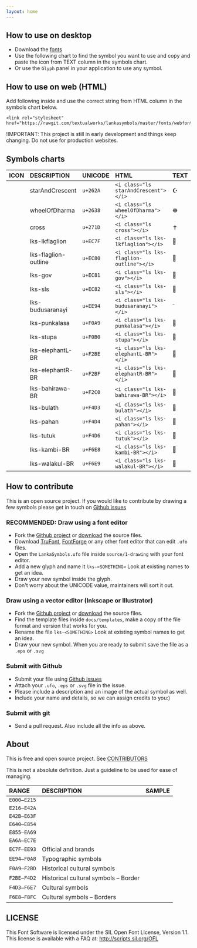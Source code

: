 ```yaml
---
layout: home
---
```


## How to use on desktop
- Download the [fonts](http://textual.works/downloads/lankasymbols)
- Use the following chart to find the symbol you want to use and copy and paste the icon from TEXT column in the symbols chart.
- Or use the `Glyph` panel in your application to use any symbol.

## How to use on web (HTML)

Add following inside <head> and use the correct string from  HTML column in the symbols chart below.
```
<link rel="stylesheet" href="https://rawgit.com/textualworks/lankasymbols/master/fonts/webfonts/lankasymbols.css">
```

!IMPORTANT: This project is still in early development and things keep changing. Do not use for production websites.


## Symbols charts

| ICON                                | DESCRIPTION                  | UNICODE   |   HTML                                         | TEXT                                       |
| :---                                |:-----                 | :-----    | :--------------------------------------------  |:--------------------------------------------  |
| <i class="lki starAndCrescent"></i> | starAndCrescent |  `u+262A` |  `<i class="ls starAndCrescent"></i>`| <span class="display-text">☪</span> |
| <i class="lki wheelOfDharma"></i> | wheelOfDharma |  `u+2638` |  `<i class="ls wheelOfDharma"></i>`| <span class="display-text">☸</span> |
| <i class="lki cross"></i> | cross |  `u+271D` |  `<i class="ls cross"></i>`| <span class="display-text">✝</span> |
| <i class="lki lks-lkflaglion"></i> | lks-lkflaglion |  `u+EC7F` |  `<i class="ls lks-lkflaglion"></i>`| <span class="display-text"></span> |
| <i class="lki lks-flaglion-outline"></i> | lks-flaglion-outline |  `u+EC80` |  `<i class="ls lks-flaglion-outline"></i>`| <span class="display-text"></span> |
| <i class="lki lks-gov"></i> | lks-gov |  `u+EC81` |  `<i class="ls lks-gov"></i>`| <span class="display-text"></span> |
| <i class="lki lks-sls"></i> | lks-sls |  `u+EC82` |  `<i class="ls lks-sls"></i>`| <span class="display-text"></span> |
| <i class="lki lks-budusaranayi"></i> | lks-budusaranayi |  `u+EE94` |  `<i class="ls lks-budusaranayi"></i>`| <span class="display-text"></span> |
| <i class="lki lks-punkalasa"></i> | lks-punkalasa |  `u+F0A9` |  `<i class="ls lks-punkalasa"></i>`| <span class="display-text"></span> |
| <i class="lki lks-stupa"></i> | lks-stupa |  `u+F0B0` |  `<i class="ls lks-stupa"></i>`| <span class="display-text"></span> |
| <i class="lki lks-elephantL-BR"></i> | lks-elephantL-BR |  `u+F2BE` |  `<i class="ls lks-elephantL-BR"></i>`| <span class="display-text"></span> |
| <i class="lki lks-elephantR-BR"></i> | lks-elephantR-BR |  `u+F2BF` |  `<i class="ls lks-elephantR-BR"></i>`| <span class="display-text"></span> |
| <i class="lki lks-bahirawa-BR"></i> | lks-bahirawa-BR |  `u+F2C0` |  `<i class="ls lks-bahirawa-BR"></i>`| <span class="display-text"></span> |
| <i class="lki lks-bulath"></i> | lks-bulath |  `u+F4D3` |  `<i class="ls lks-bulath"></i>`| <span class="display-text"></span> |
| <i class="lki lks-pahan"></i> | lks-pahan |  `u+F4D4` |  `<i class="ls lks-pahan"></i>`| <span class="display-text"></span> |
| <i class="lki lks-tutuk"></i> | lks-tutuk |  `u+F4D6` |  `<i class="ls lks-tutuk"></i>`| <span class="display-text"></span> |
| <i class="lki lks-kambi-BR"></i> | lks-kambi-BR |  `u+F6E8` |  `<i class="ls lks-kambi-BR"></i>`| <span class="display-text"></span> |
| <i class="lki lks-walakul-BR"></i> | lks-walakul-BR |  `u+F6E9` |  `<i class="ls lks-walakul-BR"></i>`| <span class="display-text"></span> |


## How to contribute

This is an open source project. If you would like to contribute by drawing a few symbols please get in touch on [Github issues](https://github.com/textualworks/lankasymbols/issues)
### RECOMMENDED: Draw using a font editor

- Fork the [Github project](https://github.com/textualworks/lankasymbols) or [download](https://github.com/textualworks/lankasymbols/archive/master.zip) the source files.
- Download [TruFont](http://trufont.github.io/), [FontForge](https://fontforge.github.io/en-US/) or any other font editor that can edit `.ufo` files.
- Open the `LankaSymbols.ufo` file inside `source/1-drawing`  with your font editor.
- Add a new glyph and name it `lks-<SOMETHING>` Look at existing names to get an idea.
- Draw your new symbol inside the glyph.
- Don't worry about the UNICODE value, maintainers will sort it out.

### Draw using a vector editor (Inkscape or Illustrator)

- Fork the [Github project](https://github.com/textualworks/lankasymbols) or [download](https://github.com/textualworks/lankasymbols/archive/master.zip) the source files.
- Find the template files inside `docs/templates`, make a copy of the file format and version that works for you.
- Rename the file `lks-<SOMETHING>` Look at existing symbol names to get an idea.
- Draw your new symbol. When you are ready to submit save the file as a `.eps` or `.svg`

### Submit with Github
- Submit your file using [Github issues](https://github.com/textualworks/lankasymbols/issues)
- Attach your `.ufo`, `.eps` or `.svg` file in the issue.
- Please include a description and an image of the actual symbol as well.
- Include your name and details, so we can assign credits to you:)

### Submit with git
- Send a pull request. Also include all the  info as above.


## About

This is free and open source project. See [CONTRIBUTORS](https://github.com/textualworks/lankasymbols/blob/master/)


This is not a absolute definition. Just a guideline to be used for ease of managing.

| RANGE     | DESCRIPTION                             | SAMPLE   |                                         
| :---      | :---                                    | :--- |
|`E000–E215`|	                                        | |           
|`E216–E42A`|	                                        | |
|`E42B–E63F`|	                                        | |
|`E640–E854`|	                                        | |
|`E855–EA69`|	                                        | |
|`EA6A–EC7E`|	                                        | |
|`EC7F–EE93`|	Official and brands                     | |         
|`EE94–F0A8`|	Typographic symbols                     | |                           
|`F0A9–F2BD`|	Historical cultural symbols             | |                             
|`F2BE–F4D2`|	Historical cultural symbols – Border    | |                             
|`F4D3–F6E7`|	Cultural symbols                        | |            
|`F6E8–F8FC`|	Cultural symbols – Borders              | |                 


## LICENSE

This Font Software is licensed under the SIL Open Font License, Version 1.1. This license is available with a FAQ at: http://scripts.sil.org/OFL
